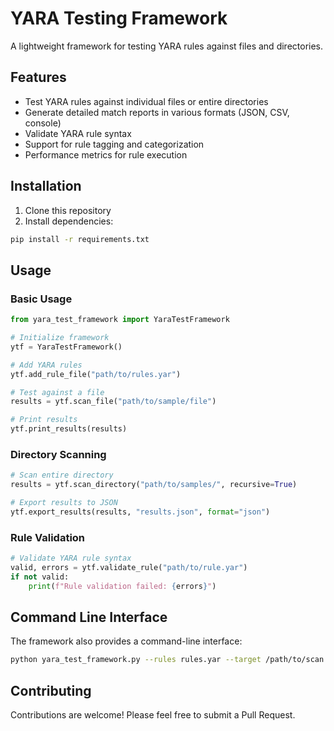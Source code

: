 # YARA Testing Framework

A lightweight framework for testing YARA rules against files and directories.

## Features

- Test YARA rules against individual files or entire directories
- Generate detailed match reports in various formats (JSON, CSV, console)
- Validate YARA rule syntax
- Support for rule tagging and categorization
- Performance metrics for rule execution

## Installation

1. Clone this repository
2. Install dependencies:

```bash
pip install -r requirements.txt
```

## Usage

### Basic Usage

```python
from yara_test_framework import YaraTestFramework

# Initialize framework
ytf = YaraTestFramework()

# Add YARA rules
ytf.add_rule_file("path/to/rules.yar")

# Test against a file
results = ytf.scan_file("path/to/sample/file")

# Print results
ytf.print_results(results)
```

### Directory Scanning

```python
# Scan entire directory
results = ytf.scan_directory("path/to/samples/", recursive=True)

# Export results to JSON
ytf.export_results(results, "results.json", format="json")
```

### Rule Validation

```python
# Validate YARA rule syntax
valid, errors = ytf.validate_rule("path/to/rule.yar")
if not valid:
    print(f"Rule validation failed: {errors}")
```

## Command Line Interface

The framework also provides a command-line interface:

```bash
python yara_test_framework.py --rules rules.yar --target /path/to/scan --recursive --output results.json
```

## Contributing

Contributions are welcome! Please feel free to submit a Pull Request.